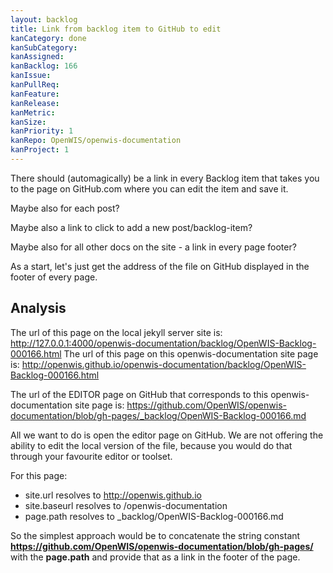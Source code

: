```yaml
---
layout: backlog
title: Link from backlog item to GitHub to edit
kanCategory: done
kanSubCategory:
kanAssigned:
kanBacklog: 166
kanIssue:
kanPullReq:
kanFeature:
kanRelease:
kanMetric:
kanSize:
kanPriority: 1
kanRepo: OpenWIS/openwis-documentation
kanProject: 1
---
```

There should (automagically) be a link in every Backlog item that takes you to the page on GitHub.com where you can edit the item and save it.

Maybe also for each post?

Maybe also a link to click to add a new post/backlog-item?

Maybe also for all other docs on the site - a link in every page footer?

As a start, let's just get the address of the file on GitHub displayed in the footer of every page.

## Analysis

The url of this page on the local jekyll server site is: http://127.0.0.1:4000/openwis-documentation/backlog/OpenWIS-Backlog-000166.html
The url of this page on this openwis-documentation site page is: http://openwis.github.io/openwis-documentation/backlog/OpenWIS-Backlog-000166.html

The url of the EDITOR page on GitHub that corresponds to this openwis-documentation site page is: https://github.com/OpenWIS/openwis-documentation/blob/gh-pages/_backlog/OpenWIS-Backlog-000166.md

All we want to do is open the editor page on GitHub.  We are not offering the ability to edit the local version of the file, because you would do that through your favourite editor or toolset.

For this page:

  - site.url resolves to http://openwis.github.io
  - site.baseurl resolves to /openwis-documentation
  - page.path resolves to _backlog/OpenWIS-Backlog-000166.md

 So the simplest approach would be to concatenate the string constant **https://github.com/OpenWIS/openwis-documentation/blob/gh-pages/**
 with the **page.path** and provide that as a link in the footer of the page.
